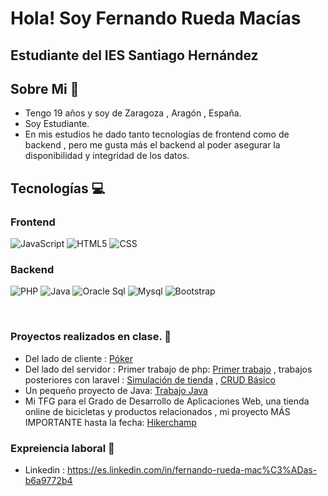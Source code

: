 <h1>Hola! Soy Fernando Rueda Macías</h1>
<h2>Estudiante del IES Santiago Hernández</h2>

## Sobre Mi :raising_hand:
- Tengo 19 años y soy de Zaragoza , Aragón , España.
- Soy Estudiante.
- En mis estudios he dado tanto tecnologías de frontend como de backend , pero me gusta más el backend al poder asegurar la disponibilidad y integridad de los datos.

## Tecnologías :computer: 
  ### Frontend
  ![JavaScript](https://img.shields.io/badge/JavaScript-yellow?style=for-the-badge)
  ![HTML5](https://img.shields.io/badge/HTML-orange?style=for-the-badge)
  ![CSS](https://img.shields.io/badge/CSS-blue?style=for-the-badge)
  
  ### Backend
  ![PHP](https://img.shields.io/badge/PHP-blue?style=for-the-badge)
  ![Java](https://img.shields.io/badge/Java-orange?style=for-the-badge)
  ![Oracle Sql](https://img.shields.io/badge/Oracle-F80000?style=for-the-badge)
  ![Mysql](https://img.shields.io/badge/MySQL-4479A1?style=for-the-badge)
  ![Bootstrap](https://img.shields.io/badge/Bootstrap-563D7C?style=for-the-badge)

   <br>

### Proyectos realizados en clase. :school_satchel:
 - Del lado de cliente : [Póker](https://github.com/FernandoRuedaMacias/Pokerjs)
 - Del lado del servidor : Primer trabajo de php:  [Primer trabajo](https://github.com/FernandoRuedaMacias/PrimerTrabajophp) , trabajos posteriores con laravel : [Simulación de tienda](https://github.com/FernandoRuedaMacias/TrabajoDWS) , [CRUD Básico](https://github.com/FernandoRuedaMacias/CRUD-Basico-Laravel)
 - Un pequeño proyecto de Java:   [Trabajo Java](https://github.com/FernandoRuedaMacias/TrabajoFicherosJava)
 - Mi TFG para el Grado de Desarrollo de Aplicaciones Web, una tienda online de bicicletas y productos relacionados ,  mi proyecto MÁS IMPORTANTE hasta la fecha:   [Hikerchamp](https://github.com/FernandoRuedaMacias/TFG_DAW_Fernando)

### Expreiencia laboral :blue_book:
 -  Linkedin : https://es.linkedin.com/in/fernando-rueda-mac%C3%ADas-b6a9772b4


